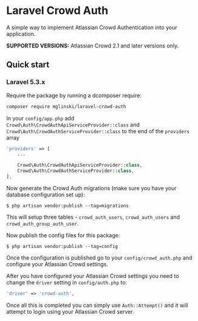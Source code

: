 Laravel Crowd Auth
==================

A simple way to implement Atlassian Crowd Authentication into your application.

**SUPPORTED VERSIONS:** Atlassian Crowd 2.1 and later versions only.

## Quick start

### Laravel 5.3.x

Require the package by running a dcomposer require:

```bash
composer require mglinski/laravel-crowd-auth
```

In your `config/app.php` add `Crowd\Auth\CrowdAuthApiServiceProvider::class` and `Crowd\Auth\CrowdAuthServiceProvider::class` to the end of the `providers` array

```php
'providers' => [
    ...

    Crowd\Auth\CrowdAuthApiServiceProvider::class,
    Crowd\Auth\CrowdAuthServiceProvider::class,
],
```

Now generate the Crowd Auth migrations (make sure you have your database configuration set up):

    $ php artisan vendor:publish --tag=migrations

This will setup three tables - `crowd_auth_users`, `crowd_auth_users` and `crowd_auth_group_auth_user`.

Now publish the config files for this package:

    $ php artisan vendor:publish --tag=config

Once the configuration is published go to your `config/crowd_auth.php` and configure your Atlassian Crowd settings.

After you have configured your Atlassian Crowd settings you need to change the `driver` setting in `config/auth.php` to:

```php
'driver' => 'crowd-auth',
```

Once all this is completed you can simply use `Auth::Attempt()` and it will attempt to login using your Atlassian Crowd server.
